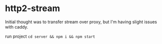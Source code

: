 # http2-stream

Initial thought was to transfer stream over proxy, but I'm having slight issues with caddy.

run project `cd server && npm i && npm start`
